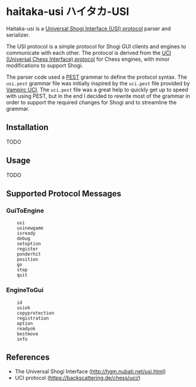 # haitaka-usi ハイタカ-USI

Haitaka-usi is a [Universal Shogi Interface (USI) protocol](http://hgm.nubati.net/usi.html) parser and serializer.

The USI protocol is a simple protocol for Shogi GUI clients and engines to communicate with each other. 
The protocol is derived from the [UCI (Universal Chess Interface) protocol](https://backscattering.de/chess/uci/) for Chess engines, with minor modifications to support Shogi.

The parser code used a [PEST](https://github.com/pest-parser/pest) grammar to define the protocol syntax. The `usi.pest` grammar file
was initially inspired by the `uci.pest` file provided by [Vampirc UCI](https://github.com/vampirc/vampirc-uci/tree/master). The `uci.pest` file was a great help to quickly get up to speed with using PEST, but in the end I decided to rewrite most of the grammar in order to support the required changes for Shogi and to streamline the grammar.


## Installation

TODO

## Usage

TODO

## Supported Protocol Messages

### GuiToEngine
```text
    usi
    usinewgame
    isready
    debug
    setoption
    register
    ponderhit
    position 
    go
    stop
    quit
```

### EngineToGui
```text
    id
    usiok
    copyprotection
    registration 
    option
    readyok
    bestmove
    info
```


## References

- The Universal Shogi Interface (http://hgm.nubati.net/usi.html)
- UCI protocol (https://backscattering.de/chess/uci/)
